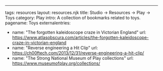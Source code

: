 ---
tags: resources
layout: resources.njk
title: Studio → Resources → Play → Toys
category: Play
intro: A collection of bookmarks related to toys.
pagename: Toys
externalentries:
  - name: "The forgotten kaleidoscope craze in Victorian England"
    url: https://www.atlasobscura.com/articles/the-forgotten-kaleidoscope-craze-in-victorian-england
  - name: "Reverse engineering a Hit Clip"
    url: https://ch00ftech.com/2013/12/31/reverse-engineering-a-hit-clip/
  - name: "The Strong National Museum of Play collections"
    url: https://www.museumofplay.org/collections/